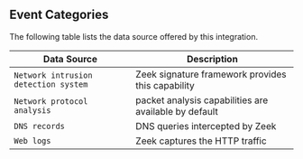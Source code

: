 
## Event Categories


The following table lists the data source offered by this integration.

| Data Source | Description                          |
| ----------- | ------------------------------------ |
| `Network intrusion detection system` | Zeek signature framework provides this capability |
| `Network protocol analysis` | packet analysis capabilities are available by default |
| `DNS records` | DNS queries intercepted by Zeek |
| `Web logs` | Zeek captures the HTTP traffic |









